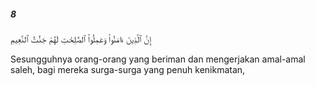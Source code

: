 ##### 8

<span class="ayah">إِنَّ ٱلَّذِينَ ءَامَنُوا۟ وَعَمِلُوا۟ ٱلصَّٰلِحَٰتِ لَهُمْ جَنَّٰتُ ٱلنَّعِيمِ</span>

<span class="ayah_translation">Sesungguhnya orang-orang yang beriman dan mengerjakan amal-amal saleh, bagi mereka surga-surga yang penuh kenikmatan,</span>
